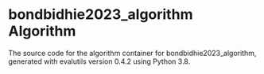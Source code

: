 # bondbidhie2023_algorithm Algorithm

The source code for the algorithm container for
bondbidhie2023_algorithm, generated with
evalutils version 0.4.2
using Python 3.8.
